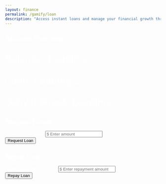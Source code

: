 ```yaml
---
layout: finance
permalink: /gamify/loan
description: "Access instant loans and manage your financial growth through our digital lending platform."
---
```


<!-- Bootstrap CSS -->
<link href="https://cdn.jsdelivr.net/npm/bootstrap@5.3.0/dist/css/bootstrap.min.css" rel="stylesheet">
<style>
.container {
    max-width: 600px;
    color: #fff;
}
.error-message {
    color: #ff6b6b;
    margin-top: 10px;
    display: none;
}
.success-message {
    color: #51cf66;
    margin-top: 10px;
    display: none;
}
.card-title {
    color: white;
}
.card-data {
    color: white;
    font-size: 2rem;
}
</style>

<div class="container my-5">

  <!-- Account Overview -->
  <div class="card bg-dark border-secondary mb-4">
    <div class="card-body text-center">
      <h2 class="card-title">Account Overview</h2>
      <p id="balanceDisplay" class="card-data">Balance: Loading...</p>
      <p id="loanAmountDisplay" class="card-data">Loan: Loading...</p>
      <p id="interestRateDisplay" class="card-data">Daily Interest: Loading...</p>
    </div>
  </div>

  <!-- Request Loan -->
  <div class="card bg-dark border-secondary mb-4">
    <div class="card-body">
      <h2 class="card-title mb-3">Request Funds</h2>
      <form id="loanForm" class="d-flex flex-column gap-3">
        <div class="mb-3">
          <label for="loanAmount" class="form-label">Enter Loan Amount</label>
          <input 
            type="number" 
            id="loanAmount" 
            class="form-control text-center" 
            min="1" 
            placeholder="$ Enter amount" 
            step="0.01"
            required
          >
        </div>
        <div id="errorMessage" class="error-message text-center"></div>
        <div id="successMessage" class="success-message text-center"></div>
        <button type="submit" class="btn btn-success mx-auto">Request Loan</button>
      </form>
    </div>
  </div>

  <!-- Repay Loan -->
  <div class="card bg-dark border-secondary mb-4">
    <div class="card-body">
      <h2 class="card-title mb-3">Repay Loan</h2>
      <form id="repayForm" class="d-flex flex-column gap-3">
        <div class="mb-3">
          <label for="repaymentAmount" class="form-label">Enter Repayment Amount</label>
          <input 
            type="number" 
            id="repaymentAmount" 
            class="form-control text-center" 
            min="0.01" 
            step="0.01" 
            placeholder="$ Enter repayment amount" 
            required
          >
        </div>
        <div id="repayError" class="error-message text-center"></div>
        <div id="repaySuccess" class="success-message text-center"></div>
        <button type="submit" class="btn btn-warning mx-auto">Repay Loan</button>
      </form>
    </div>
  </div>

</div>

<script src="{{site.baseurl}}/assets/js/api/config.js"></script>
<script type="module">
import { javaURI, fetchOptions } from '{{site.baseurl}}/assets/js/api/config.js';
let personId = null;
let currentBalance = 0;
const errorElement = document.getElementById('errorMessage');
const successElement = document.getElementById('successMessage');
const balanceDisplay = document.getElementById('balanceDisplay');
const loanAmountDisplay = document.getElementById('loanAmountDisplay');
const interestRateDisplay = document.getElementById('interestRateDisplay');
function showError(message) {
    errorElement.textContent = message;
    errorElement.style.display = 'block';
    setTimeout(() => errorElement.style.display = 'none', 5000);
}
function showSuccess(message) {
    successElement.textContent = message;
    successElement.style.display = 'block';
    setTimeout(() => successElement.style.display = 'none', 5000);
}

async function fetchUserData() {
    try {
        // First get the personId from the user session
        const personResponse = await fetch(`${javaURI}/api/person/get`, fetchOptions);
        if (!personResponse.ok) throw new Error(await personResponse.text());
        const personData = await personResponse.json();
        personId = personData.id;
        
        if (!personId) {
            throw new Error("Could not determine user ID");
        }
        
        // Now fetch bank account data using personId
        const bankResponse = await fetch(`${javaURI}/bank/analytics/person/${personId}`, fetchOptions);
        if (!bankResponse.ok) throw new Error(await bankResponse.text());
        
        const bankData = await bankResponse.json();
        if (!bankData.success) {
            throw new Error("Failed to load bank data");
        }
        
        const userData = bankData.data;
        currentBalance = Number(userData.balance);
        
        balanceDisplay.textContent = `Balance: $${currentBalance.toFixed(2)}`;
        loanAmountDisplay.textContent = `Loan: $${Number(userData.loanAmount).toFixed(2)}`;
        
        // Use the actual interest rate from the API
        interestRateDisplay.textContent = `Daily Interest: ${(Number(userData.dailyInterestRate)).toFixed(2)}`+"%";
    } catch (error) {
        console.error("User data error:", error);
        showError(`Failed to load account data: ${error.message}`);
    }
}

document.addEventListener('DOMContentLoaded', async () => {
    const loanForm = document.getElementById('loanForm');
    const repayForm = document.getElementById('repayForm');
    const repayError = document.getElementById('repayError');
    const repaySuccess = document.getElementById('repaySuccess');
    
    function showRepayError(msg) {
        repayError.textContent = msg;
        repayError.style.display = 'block';
        setTimeout(() => repayError.style.display = 'none', 5000);
    }
    
    function showRepaySuccess(msg) {
        repaySuccess.textContent = msg;
        repaySuccess.style.display = 'block';
        setTimeout(() => repaySuccess.style.display = 'none', 5000);
    }
    
    await fetchUserData();
    
    loanForm.addEventListener('submit', async (e) => {
        e.preventDefault();
        errorElement.style.display = 'none';
        successElement.style.display = 'none';
        
        try {
            const loanAmount = parseFloat(document.getElementById('loanAmount').value);
            if (!loanAmount || loanAmount <= 0) {
                showError("Please enter a valid loan amount");
                return;
            }
            
            const response = await fetch(`${javaURI}/bank/requestLoan`, {
                method: 'POST',
                headers: {
                    'Content-Type': 'application/json',
                    ...fetchOptions.headers
                },
                body: JSON.stringify({
                    personId: personId,
                    loanAmount: loanAmount
                }),
                credentials: 'include'
            });
            
            const resultText = await response.text();
            if (!response.ok) throw new Error(resultText);
            
            await fetchUserData();
            showSuccess(`Loan of $${loanAmount.toFixed(2)} approved!`);
            loanForm.reset();
        } catch (error) {
            console.error("Loan Error:", error);
            showError(`Loan failed: ${error.message}`);
        }
    });
    
    repayForm.addEventListener('submit', async (e) => {
        e.preventDefault();
        repayError.style.display = 'none';
        repaySuccess.style.display = 'none';
        
        try {
            const repaymentAmount = parseFloat(document.getElementById('repaymentAmount').value);
            if (!repaymentAmount || repaymentAmount <= 0) {
                showRepayError("Enter a valid repayment amount");
                return;
            }
            
            const response = await fetch(`${javaURI}/bank/repayLoan`, {
                method: 'POST',
                headers: {
                    'Content-Type': 'application/json',
                    ...fetchOptions.headers
                },
                body: JSON.stringify({
                    personId: personId,
                    repaymentAmount: repaymentAmount
                }),
                credentials: 'include'
            });
            
            const resultText = await response.text();
            if (!response.ok) throw new Error(resultText);
            
            await fetchUserData();
            showRepaySuccess(`Repayment of $${repaymentAmount.toFixed(2)} successful`);
            repayForm.reset();
        } catch (error) {
            console.error("Repay error:", error);
            showRepayError(`Repayment failed: ${error.message}`);
        }
    });
});
</script>
